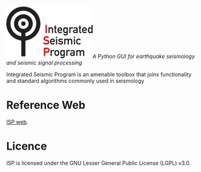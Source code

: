  ![Screenshot](/isp/resources/images/LOGO.png)*A Python GUI for earthquake seismology and seismic signal processing*
 
 Integrated Seismic Program is an amenable toolbox that joins functionality and standard algorithms commonly used in seismology

# Reference Web

[ISP web](https://rcabdia.github.io/ISP_tutorial.github.io/).

# Licence

ISP is licensed under the GNU Lesser General Public License (LGPL) v3.0.
